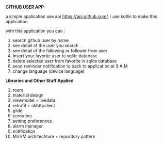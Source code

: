 <b>GITHUB USER APP</b>

a simple application use api https://api.github.com/. i use kotlin to make this application.

with this application you can : 
1. search github user by name
2. see detail of the user you search
3. see detail of the following or follower from user
4. insert your favorite user to sqlite database
5. delete selected user from favorite in sqlite database
6. send reminder notification to back to application at 9 A.M
7. change language (device language)

<b>Libraries and Other Stuff Applied</b>

1. room
2. material design
3. viewmodel + livedata
4. retrofit + okhttpclient
5. glide
6. coroutine
7. setting preferences
8. alarm manager
9. notification
10. MVVM architechture + repository pattern
